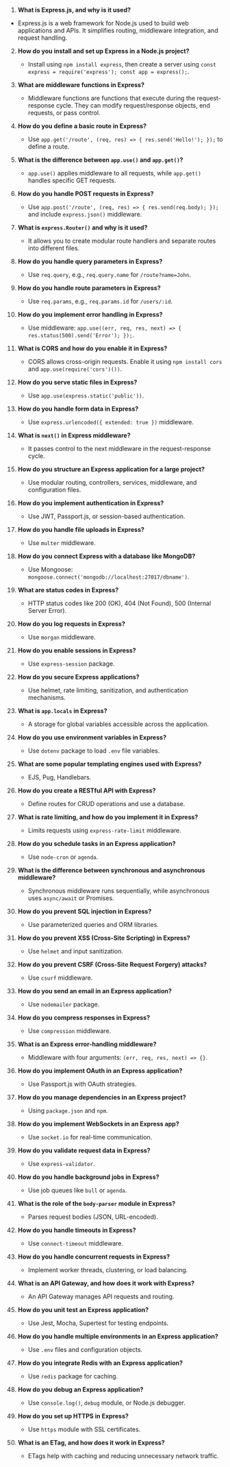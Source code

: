    1. **What is Express.js, and why is it used?**
   - Express.js is a web framework for Node.js used to build web applications and APIs. It simplifies routing, middleware integration, and request handling.

2. **How do you install and set up Express in a Node.js project?**
   - Install using `npm install express`, then create a server using `const express = require('express'); const app = express();`.

3. **What are middleware functions in Express?**
   - Middleware functions are functions that execute during the request-response cycle. They can modify request/response objects, end requests, or pass control.

4. **How do you define a basic route in Express?**
   - Use `app.get('/route', (req, res) => { res.send('Hello!'); });` to define a route.

5. **What is the difference between `app.use()` and `app.get()`?**
   - `app.use()` applies middleware to all requests, while `app.get()` handles specific GET requests.

6. **How do you handle POST requests in Express?**
   - Use `app.post('/route', (req, res) => { res.send(req.body); });` and include `express.json()` middleware.

7. **What is `express.Router()` and why is it used?**
   - It allows you to create modular route handlers and separate routes into different files.

8. **How do you handle query parameters in Express?**
   - Use `req.query`, e.g., `req.query.name` for `/route?name=John`.

9. **How do you handle route parameters in Express?**
   - Use `req.params`, e.g., `req.params.id` for `/users/:id`.

10. **How do you implement error handling in Express?**
    - Use middleware: `app.use((err, req, res, next) => { res.status(500).send('Error'); });`.

11. **What is CORS and how do you enable it in Express?**
    - CORS allows cross-origin requests. Enable it using `npm install cors` and `app.use(require('cors')())`.

12. **How do you serve static files in Express?**
    - Use `app.use(express.static('public'))`.

13. **How do you handle form data in Express?**
    - Use `express.urlencoded({ extended: true })` middleware.

14. **What is `next()` in Express middleware?**
    - It passes control to the next middleware in the request-response cycle.

15. **How do you structure an Express application for a large project?**
    - Use modular routing, controllers, services, middleware, and configuration files.

16. **How do you implement authentication in Express?**
    - Use JWT, Passport.js, or session-based authentication.

17. **How do you handle file uploads in Express?**
    - Use `multer` middleware.

18. **How do you connect Express with a database like MongoDB?**
    - Use Mongoose: `mongoose.connect('mongodb://localhost:27017/dbname')`.

19. **What are status codes in Express?**
    - HTTP status codes like 200 (OK), 404 (Not Found), 500 (Internal Server Error).

20. **How do you log requests in Express?**
    - Use `morgan` middleware.

21. **How do you enable sessions in Express?**
    - Use `express-session` package.

22. **How do you secure Express applications?**
    - Use helmet, rate limiting, sanitization, and authentication mechanisms.

23. **What is `app.locals` in Express?**
    - A storage for global variables accessible across the application.

24. **How do you use environment variables in Express?**
    - Use `dotenv` package to load `.env` file variables.

25. **What are some popular templating engines used with Express?**
    - EJS, Pug, Handlebars.

26. **How do you create a RESTful API with Express?**
    - Define routes for CRUD operations and use a database.

27. **What is rate limiting, and how do you implement it in Express?**
    - Limits requests using `express-rate-limit` middleware.

28. **How do you schedule tasks in an Express application?**
    - Use `node-cron` or `agenda`.

29. **What is the difference between synchronous and asynchronous middleware?**
    - Synchronous middleware runs sequentially, while asynchronous uses `async/await` or Promises.

30. **How do you prevent SQL injection in Express?**
    - Use parameterized queries and ORM libraries.

31. **How do you prevent XSS (Cross-Site Scripting) in Express?**
    - Use `helmet` and input sanitization.

32. **How do you prevent CSRF (Cross-Site Request Forgery) attacks?**
    - Use `csurf` middleware.

33. **How do you send an email in an Express application?**
    - Use `nodemailer` package.

34. **How do you compress responses in Express?**
    - Use `compression` middleware.

35. **What is an Express error-handling middleware?**
    - Middleware with four arguments: `(err, req, res, next) => {}`.

36. **How do you implement OAuth in an Express application?**
    - Use Passport.js with OAuth strategies.

37. **How do you manage dependencies in an Express project?**
    - Using `package.json` and `npm`.

38. **How do you implement WebSockets in an Express app?**
    - Use `socket.io` for real-time communication.

39. **How do you validate request data in Express?**
    - Use `express-validator`.

40. **How do you handle background jobs in Express?**
    - Use job queues like `bull` or `agenda`.

41. **What is the role of the `body-parser` module in Express?**
    - Parses request bodies (JSON, URL-encoded).

42. **How do you handle timeouts in Express?**
    - Use `connect-timeout` middleware.

43. **How do you handle concurrent requests in Express?**
    - Implement worker threads, clustering, or load balancing.

44. **What is an API Gateway, and how does it work with Express?**
    - An API Gateway manages API requests and routing.

45. **How do you unit test an Express application?**
    - Use Jest, Mocha, Supertest for testing endpoints.

46. **How do you handle multiple environments in an Express application?**
    - Use `.env` files and configuration objects.

47. **How do you integrate Redis with an Express application?**
    - Use `redis` package for caching.

48. **How do you debug an Express application?**
    - Use `console.log()`, `debug` module, or Node.js debugger.

49. **How do you set up HTTPS in Express?**
    - Use `https` module with SSL certificates.

50. **What is an ETag, and how does it work in Express?**
    - ETags help with caching and reducing unnecessary network traffic.

